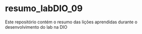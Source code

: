 # resumo_labDIO_09
Este repositório contém o resumo das lições aprendidas durante o desenvolvimento do lab na DIO
